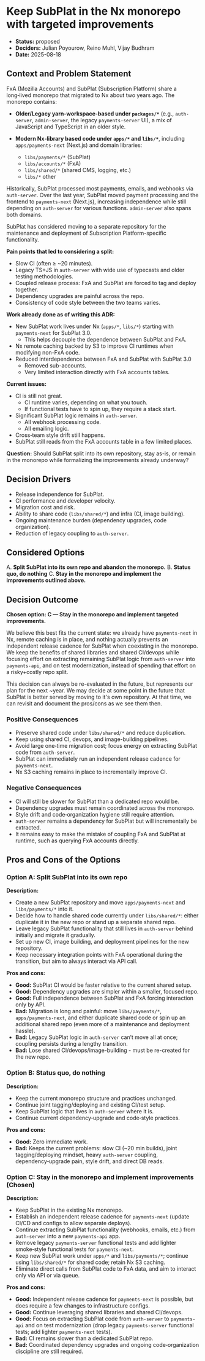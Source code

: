 # Keep SubPlat in the Nx monorepo with targeted improvements

* **Status:** proposed
* **Deciders:** Julian Poyourow, Reino Muhl, Vijay Budhram
* **Date:** 2025-08-18

## Context and Problem Statement

FxA (Mozilla Accounts) and SubPlat (Subscription Platform) share a long‑lived monorepo that migrated to Nx about two years ago. The monorepo contains:

* **Older/Legacy yarn-workspace-based under `packages/*`** (e.g., `auth-server`, `admin-server`, the legacy `payments-server` UI), a mix of JavaScript and TypeScript in an older style.
* **Modern Nx‑library based code under `apps/*` and `libs/*`**, including `apps/payments-next` (Next.js) and domain libraries:

  * `libs/payments/*` (SubPlat)
  * `libs/accounts/*` (FxA)
  * `libs/shared/*` (shared CMS, logging, etc.)
  * `libs/*` other

Historically, SubPlat processed most payments, emails, and webhooks via `auth-server`. Over the last year, SubPlat moved payment processing and the frontend to `payments-next` (Next.js), increasing independence while still depending on `auth-server` for various functions. `admin-server` also spans both domains.

SubPlat has considered moving to a separate repository for the maintenance and deployment of Subscription Platform-specific functionality.

**Pain points that led to considering a split:**

* Slow CI (often ≥ \~20 minutes).
* Legacy TS+JS in `auth-server` with wide use of typecasts and older testing methodologies.
* Coupled release process: FxA and SubPlat are forced to tag and deploy together.
* Dependency upgrades are painful across the repo.
* Consistency of code style between the two teams varies.

**Work already done as of writing this ADR:**

* New SubPlat work lives under Nx (`apps/*`, `libs/*`) starting with `payments-next` for SubPlat 3.0.
  * This helps decouple the dependence between SubPlat and FxA.
* Nx remote caching backed by S3 to improve CI runtimes when modifying non-FxA code.
* Reduced interdependence between FxA and SubPlat with SubPlat 3.0
  * Removed sub-accounts.
  * Very limited interaction directly with FxA accounts tables.

**Current issues:**

* CI is still not great.
  * CI runtime varies, depending on what you touch.
  * If functional tests have to spin up, they require a stack start.
* Significant SubPlat logic remains in `auth-server`.
  * All webhook processing code.
  * All emailing logic.
* Cross‑team style drift still happens.
* SubPlat still reads from the FxA accounts table in a few limited places.

**Question:** Should SubPlat split into its own repository, stay as-is, or remain in the monorepo while formalizing the improvements already underway?

## Decision Drivers

* Release independence for SubPlat.
* CI performance and developer velocity.
* Migration cost and risk.
* Ability to share code (`libs/shared/*`) and infra (CI, image building).
* Ongoing maintenance burden (dependency upgrades, code organization).
* Reduction of legacy coupling to `auth-server`.

## Considered Options

A. **Split SubPlat into its own repo and abandon the monorepo.**
B. **Status quo, do nothing**
C. **Stay in the monorepo and implement the improvements outlined above.**

## Decision Outcome

**Chosen option: C — Stay in the monorepo and implement targeted improvements.**

We believe this best fits the current state: we already have `payments-next` in Nx, remote caching is in place, and nothing actually prevents an independent release cadence for SubPlat when coexisting in the monorepo. We keep the benefits of shared libraries and shared CI/devops while focusing effort on extracting remaining SubPlat logic from `auth-server` into `payments-api`, and on test modernization, instead of spending that effort on a risky+costly repo split.

This decision can always be re-evaluated in the future, but represents our plan for the next ~year. We may decide at some point in the future that SubPlat is better served by moving to it's own repository. At that time, we can revisit and document the pros/cons as we see them then.

### Positive Consequences

* Preserve shared code under `libs/shared/*` and reduce duplication.
* Keep using shared CI, devops, and image-building pipelines.
* Avoid large one‑time migration cost; focus energy on extracting SubPlat code from `auth-server`.
* SubPlat can immediately run an independent release cadence for `payments-next`.
* Nx S3 caching remains in place to incrementally improve CI.

### Negative Consequences

* CI will still be slower for SubPlat than a dedicated repo would be.
* Dependency upgrades must remain coordinated across the monorepo.
* Style drift and code‑organization hygiene still require attention.
* `auth-server` remains a dependency for SubPlat but will incrementally be extracted.
* It remains easy to make the mistake of coupling FxA and SubPlat at runtime, such as querying FxA accounts directly.

## Pros and Cons of the Options

### Option A: Split SubPlat into its own repo

**Description:**

* Create a new SubPlat repository and move `apps/payments-next` and `libs/payments/*` into it.
* Decide how to handle shared code currently under `libs/shared/*`: either duplicate it in the new repo or stand up a separate shared repo.
* Leave legacy SubPlat functionality that still lives in `auth-server` behind initially and migrate it gradually.
* Set up new CI, image building, and deployment pipelines for the new repository.
* Keep necessary integration points with FxA operational during the transition, but aim to always interact via API call.

**Pros and cons:**

* **Good:** SubPlat CI would be faster relative to the current shared setup.
* **Good:** Dependency upgrades are simpler within a smaller, focused repo.
* **Good:** Full independence between SubPlat and FxA forcing interaction only by API.
* **Bad:** Migration is long and painful: move `libs/payments/*`, `apps/payments-next`, and either duplicate shared code or spin up an additional shared repo (even more of a maintenance and deployment hassle).
* **Bad:** Legacy SubPlat logic in `auth-server` can’t move all at once; coupling persists during a lengthy transition.
* **Bad:** Lose shared CI/devops/image-building - must be re-created for the new repo.

### Option B: Status quo, do nothing

**Description:**

* Keep the current monorepo structure and practices unchanged.
* Continue joint tagging/deploying and existing CI/test setup.
* Keep SubPlat logic that lives in `auth-server` where it is.
* Continue current dependency‑upgrade and code‑style practices.

**Pros and cons:**

* **Good:** Zero immediate work.
* **Bad:** Keeps the current problems: slow CI (\~20 min builds), joint tagging/deploying mindset, heavy `auth-server` coupling, dependency‑upgrade pain, style drift, and direct DB reads.

### Option C: Stay in the monorepo and implement improvements (Chosen)

**Description:**

* Keep SubPlat in the existing Nx monorepo.
* Establish an independent release cadence for `payments-next` (update CI/CD and configs to allow separate deploys).
* Continue extracting SubPlat functionality (webhooks, emails, etc.) from `auth-server` into a new `payments-api` app.
* Remove legacy `payments-server` functional tests and add lighter smoke‑style functional tests for `payments-next`.
* Keep new SubPlat work under `apps/*` and `libs/payments/*`; continue using `libs/shared/*` for shared code; retain Nx S3 caching.
* Eliminate direct calls from SubPlat code to FxA data, and aim to interact only via API or via queue.

**Pros and cons:**

* **Good:** Independent release cadence for `payments-next` is possible, but does require a few changes to infrastructure configs.
* **Good:** Continue leveraging shared libraries and shared CI/devops.
* **Good:** Focus on extracting SubPlat code from `auth-server` to `payments-api` and on test modernization (drop legacy `payments-server` functional tests; add lighter `payments-next` tests).
* **Bad:** CI remains slower than a dedicated SubPlat repo.
* **Bad:** Coordinated dependency upgrades and ongoing code‑organization discipline are still required.

